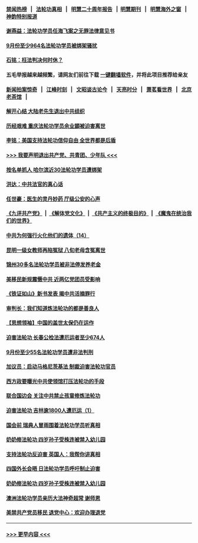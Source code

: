 #### [禁闻热榜](热点新闻.md?t=0)  &nbsp;&nbsp;|&nbsp;&nbsp; [法轮功真相](https://github.com/gfw-breaker/truth/blob/master/README.md?t=0) &nbsp;&nbsp;|&nbsp;&nbsp; [明慧二十周年报告](https://github.com/gfw-breaker/mh-reports/blob/master/README.md?t=0) &nbsp;&nbsp;|&nbsp;&nbsp;[明慧期刊](https://github.com/gfw-breaker/mh-qikan) &nbsp;&nbsp;|&nbsp;&nbsp; [明慧海外之窗](https://github.com/gfw-breaker/mh-news/blob/master/README.md?t=0) &nbsp;&nbsp;|&nbsp;&nbsp; [神韵特别报道](https://github.com/gfw-breaker/mh-news/blob/master/shenyun.md?t=0)
#### [谢燕益：法轮功学员任海飞案之无罪法律意见书](../pages/prog424/a102965321.md?t=10180802) 
#### [9月份至少964名法轮功学员被绑架骚扰](../pages/prog424/a102965280.md?t=10180802) 
#### [石铭：枉法判决何时休？](../pages/prog424/a102964615.md?t=10180802) 
#### 五毛举报越来越频繁，请网友们前往下载 [一键翻墙软件](https://github.com/gfw-breaker/ssr-accounts)，并将此项目推荐给亲友
#### [新闻拍案惊奇](https://github.com/gfw-breaker/banned-news1/blob/master/pages/link4.md) &nbsp;&nbsp;|&nbsp;&nbsp; [江峰时刻](https://github.com/gfw-breaker/banned-news1/blob/master/pages/link4.md) &nbsp;&nbsp;|&nbsp;&nbsp; [文昭谈古论今](https://github.com/gfw-breaker/banned-news1/blob/master/pages/link4.md) &nbsp;&nbsp;|&nbsp;&nbsp; [天亮时分](https://github.com/gfw-breaker/banned-news1/blob/master/pages/link4.md) &nbsp;&nbsp;|&nbsp;&nbsp; [萧茗看世界](https://github.com/gfw-breaker/banned-news1/blob/master/pages/link4.md) &nbsp;&nbsp;|&nbsp;&nbsp; [北京老茶馆](https://github.com/gfw-breaker/banned-news1/blob/master/pages/link4.md) &nbsp;&nbsp;|&nbsp;&nbsp; 
#### [解开心结 大陆老先生退出中共组织](../pages/prog424/a102964417.md?t=10180802) 
#### [历经艰难 重庆法轮功学员余业顗被迫害离世](../pages/prog424/a102963098.md?t=10180802) 
#### [李铭：美国支持法轮功信仰自由 全世界都是后盾](../pages/prog424/a102963547.md?t=10180802) 
#### [>>> 我要声明退出共产党、共青团、少年队 <<<](https://github.com/begood0513/goodnews/blob/master/quit/letter.md) 
#### [按名单抓人 哈尔滨近30法轮功学员遭绑架](../pages/prog424/a102963477.md?t=10180802) 
#### [洪达：中共法官的真心话](../pages/prog424/a102963197.md?t=10180802) 
#### [任世豪：医生的灵丹妙药 厅级公安的心声](../pages/prog424/a102962892.md?t=10180802) 
#### [《九评共产党》](https://github.com/begood0513/9ping.md/blob/master/README.md) &nbsp;|&nbsp; [《解体党文化》](../../../../jtdwh.md/blob/master/README.md)  &nbsp;|&nbsp; [《共产主义的终极目的》](../../../../gczydzjmd.md/blob/master/README.md) &nbsp;|&nbsp; [《魔鬼在统治我们的世界》](../../../../mgztzwmdsj.md/blob/master/README.md) 
#### [中共为何强行火化他们的遗体（14）](../pages/prog424/a102962893.md?t=10180802) 
#### [昆明一级女教师再陷冤狱 八旬老母含冤离世](../pages/prog424/a102962888.md?t=10180802) 
#### [锦州30多名法轮功学员被非法停发养老金](../pages/prog424/a102962208.md?t=10180802) 
#### [美移民新规震慑中共 近两亿党团员受影响](../pages/prog424/a102962187.md?t=10180802) 
#### [《铁证如山》新书发表 揭中共活摘罪行](../pages/prog424/a102961627.md?t=10180802) 
#### [审判长：我们知道炼法轮功的都是善良人](../pages/prog424/a102961388.md?t=10180802) 
#### [【思想领袖】中国的盖世太保仍在运作](../pages/prog424/a102961250.md?t=10180802) 
#### [迫害法轮功 长春公检法遭厄运者至少674人](../pages/prog424/a102960963.md?t=10180802) 
#### [9月份至少55名法轮功学员遭非法判刑](../pages/prog424/a102960450.md?t=10180802) 
#### [加议员：启动马格尼茨基法 制裁迫害法轮功官员](../pages/prog424/a102960464.md?t=10180802) 
#### [西方政要曝光中共使领馆打压法轮功的手段](../pages/prog424/a102960438.md?t=10180802) 
#### [联合国边会 关注中共禁止孩童修炼法轮功](../pages/prog424/a102960427.md?t=10180802) 
#### [迫害法轮功 吉林逾1800人遭厄运（1）](../pages/prog424/a102959351.md?t=10180802) 
#### [国会前 瑞典人冒雨围着法轮功学员听真相](../pages/prog424/a102958701.md?t=10180802) 
#### [奶奶修法轮功 四岁孙子受株连被禁入幼儿园](../pages/prog424/a102957998.md?t=10180802) 
#### [支持法轮功反迫害 英国人：我帮你讲真相](../pages/prog424/a102957812.md?t=10180802) 
#### [四国外长会晤 日法轮功学员呼吁制止迫害](../pages/prog424/a102957326.md?t=10180802) 
#### [奶奶修法轮功 四岁孙子受株连被禁入幼儿园](../pages/prog424/a102956232.md?t=10180802) 
#### [澳洲法轮功学员亲历大法神奇超常 谢师恩](../pages/prog424/a102957060.md?t=10180802) 
#### [美禁共产党员移民 退党中心：欢迎办理退党](../pages/prog424/a102956266.md?t=10180802) 

----
#### [ >>> 更早内容 <<< ](../indexes/prog424-earlier.md)
